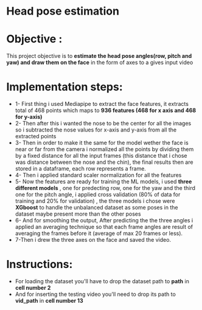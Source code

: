 # Head pose estimation
# Objective :
This project objective is to **estimate the head pose angles(row, pitch and yaw) and draw them on the face** in the form of axes to a gives input video
# Implementation steps:
* 1- First thing i used Mediapipe to extract the face features, it extracts total of 468 points which maps to **936 features (468 for x axis and 468 for y-axis)** 
* 2- Then after this i wanted the nose to be the center for all the images so i subtracted the nose values for x-axis and y-axis from all the extracted points
* 3- Then in order to make it the same for the model wether the face is near or far from the camera i normalized all the points by dividing them by a fixed distance for all the input frames (this distance that i chose was distance between the nose and the chin), the final results then are stored in a dataframe, each row represents a frame.
* 4- Then i applied standard scaler normalization for all the features 
* 5- Now the features are ready for training the ML models, i used **three different models** , one for predecting row, one for the yaw and the third one for the pitch angle, i applied cross validation (80% of data for training and 20% for validation) , the three models i chose were **XGboost** to handle the unbalanced dataset as some poses in the dataset maybe present more than the other poses 
* 6- And for smoothing the output, After predicting the the three angles i applied an averaging technique so that each frame angles are result of averaging the frames before it (average of max 20 frames or less).
* 7-Then i drew the three axes on the face and saved the video. 
# Instructions:
* For loading the dataset you'll have to drop the dataset path to **path** in **cell number 2**
* And for inserting the testing video you'll need to drop its path to **vid_path** in **cell number 13**


